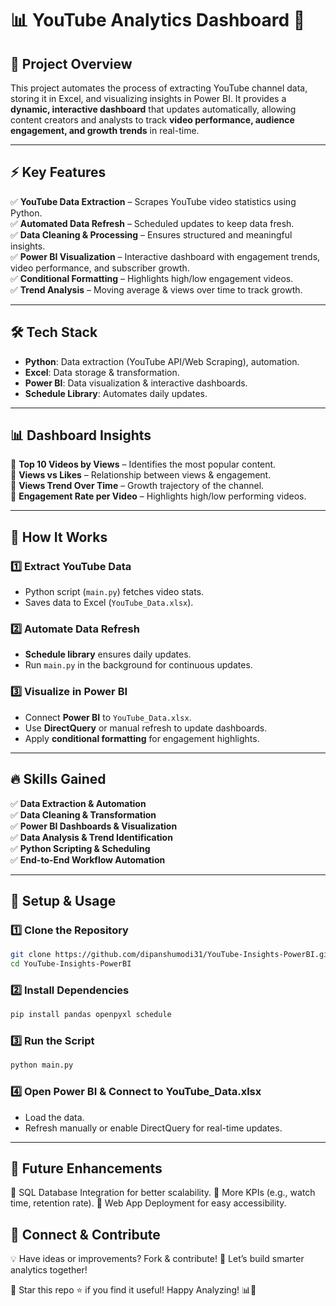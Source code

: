 # 📊 YouTube Analytics Dashboard 🚀  

## 🎯 Project Overview  
This project automates the process of extracting YouTube channel data, storing it in Excel, and visualizing insights in Power BI. It provides a **dynamic, interactive dashboard** that updates automatically, allowing content creators and analysts to track **video performance, audience engagement, and growth trends** in real-time.  

---

## ⚡ Key Features  
✅ **YouTube Data Extraction** – Scrapes YouTube video statistics using Python.  
✅ **Automated Data Refresh** – Scheduled updates to keep data fresh.  
✅ **Data Cleaning & Processing** – Ensures structured and meaningful insights.  
✅ **Power BI Visualization** – Interactive dashboard with engagement trends, video performance, and subscriber growth.  
✅ **Conditional Formatting** – Highlights high/low engagement videos.  
✅ **Trend Analysis** – Moving average & views over time to track growth.  

---

## 🛠️ Tech Stack  
- **Python**: Data extraction (YouTube API/Web Scraping), automation.  
- **Excel**: Data storage & transformation.  
- **Power BI**: Data visualization & interactive dashboards.  
- **Schedule Library**: Automates daily updates.  

---

## 📊 Dashboard Insights  
🔹 **Top 10 Videos by Views** – Identifies the most popular content.  
🔹 **Views vs Likes** – Relationship between views & engagement.  
🔹 **Views Trend Over Time** – Growth trajectory of the channel.  
🔹 **Engagement Rate per Video** – Highlights high/low performing videos.  

---

## 🚀 How It Works  
### 1️⃣ Extract YouTube Data  
- Python script (`main.py`) fetches video stats.  
- Saves data to Excel (`YouTube_Data.xlsx`).  

### 2️⃣ Automate Data Refresh  
- **Schedule library** ensures daily updates.  
- Run `main.py` in the background for continuous updates.  

### 3️⃣ Visualize in Power BI  
- Connect **Power BI** to `YouTube_Data.xlsx`.  
- Use **DirectQuery** or manual refresh to update dashboards.  
- Apply **conditional formatting** for engagement highlights.  

---

## 🔥 Skills Gained  
✅ **Data Extraction & Automation**  
✅ **Data Cleaning & Transformation**  
✅ **Power BI Dashboards & Visualization**  
✅ **Data Analysis & Trend Identification**  
✅ **Python Scripting & Scheduling**  
✅ **End-to-End Workflow Automation**  

---

## 🚀 Setup & Usage  
### 1️⃣ Clone the Repository  
```sh
git clone https://github.com/dipanshumodi31/YouTube-Insights-PowerBI.git
cd YouTube-Insights-PowerBI
```
### 2️⃣ Install Dependencies
```sh
pip install pandas openpyxl schedule
```
### 3️⃣ Run the Script
```sh
python main.py
```
### 4️⃣ Open Power BI & Connect to YouTube_Data.xlsx
- Load the data.
- Refresh manually or enable DirectQuery for real-time updates.

---

## 🤖 Future Enhancements
🔹 SQL Database Integration for better scalability.
🔹 More KPIs (e.g., watch time, retention rate).
🔹 Web App Deployment for easy accessibility.

## 📩 Connect & Contribute
💡 Have ideas or improvements? Fork & contribute!
🚀 Let’s build smarter analytics together!

📌 Star this repo ⭐ if you find it useful!
Happy Analyzing! 📊🚀
